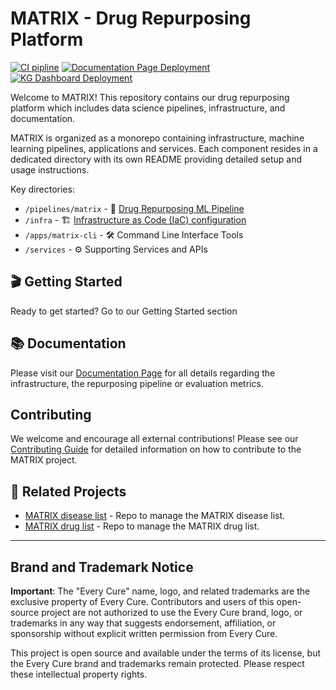 # MATRIX - Drug Repurposing Platform

[![CI pipline](https://github.com/everycure-org/matrix/actions/workflows/matrix-ci.yml/badge.svg?branch=main)](https://github.com/everycure-org/matrix/actions/workflows/matrix-ci.yml)
[![Documentation Page Deployment](https://github.com/everycure-org/matrix/actions/workflows/docs-deploy.yml/badge.svg)](https://github.com/everycure-org/matrix/actions/workflows/docs-deploy.yml)
[![KG Dashboard Deployment](https://github.com/everycure-org/matrix/actions/workflows/kg-dashboard-deploy.yml/badge.svg)](https://github.com/everycure-org/matrix/actions/workflows/kg-dashboard-deploy.yml)

Welcome to MATRIX! This repository contains our drug repurposing platform which includes data
science pipelines, infrastructure, and documentation.

MATRIX is organized as a monorepo containing infrastructure, machine learning pipelines,
applications and services. Each component resides in a dedicated directory with its own README
providing detailed setup and usage instructions.

Key directories:

- `/pipelines/matrix` - 🧬 [Drug Repurposing ML Pipeline](docs/src/pipeline)
- `/infra` - 🏗️ [Infrastructure as Code (IaC) configuration](docs/src/infrastructure)
- `/apps/matrix-cli` - 🛠️ Command Line Interface Tools
- `/services` - ⚙️ Supporting Services and APIs

## 🎬 Getting Started

Ready to get started? Go to our Getting Started section

## 📚 Documentation

Please visit our [Documentation Page](http://docs.dev.everycure.org) for all details regarding the
infrastructure, the repurposing pipeline or evaluation metrics.

## Contributing

We welcome and encourage all external contributions! Please see our
[Contributing Guide](CONTRIBUTING.md) for detailed information on how to contribute to the MATRIX
project.

## 🔗 Related Projects

- [MATRIX disease list](https://github.com/everycure-org/matrix-disease-list) - Repo to manage the
  MATRIX disease list.
- [MATRIX drug list](https://github.com/everycure-org/matrix-drug-list) - Repo to manage the MATRIX
  drug list. 

---

## Brand and Trademark Notice

**Important**: The "Every Cure" name, logo, and related trademarks are the exclusive property of
Every Cure. Contributors and users of this open-source project are not authorized to use the Every
Cure brand, logo, or trademarks in any way that suggests endorsement, affiliation, or sponsorship
without explicit written permission from Every Cure.

This project is open source and available under the terms of its license, but the Every Cure brand
and trademarks remain protected. Please respect these intellectual property rights.
